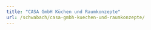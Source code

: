```yaml
---
title: "CASA GmbH Küchen und Raumkonzepte"
url: /schwabach/casa-gmbh-kuechen-und-raumkonzepte/
---
```

